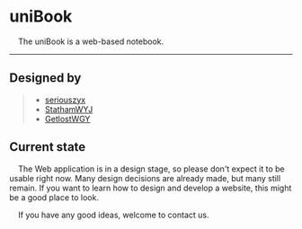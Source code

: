 # uniBook

&nbsp;&nbsp;&nbsp;&nbsp;The uniBook is a web-based notebook.
************
## Designed by
> * [seriouszyx](https://github.com/seriouszyx) 
> * [StathamWYJ](https://github.com/StathamWYJ) 
> * [GetlostWGY](https://github.com/GetlostWGY) 

## Current state
&nbsp;&nbsp;&nbsp;&nbsp;The Web application is in a design stage, so please don't expect it to be usable right now. Many design decisions are already made, but many still remain. If you want to learn how to design and develop a website, this might be a good place to look. 

&nbsp;&nbsp;&nbsp;&nbsp;If you have any good ideas, welcome to contact us. 
